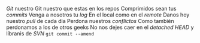 *Git* nuestro
Git nuestro que estas en los repos
Comprimidos sean tus *commits*
Venga a nosotros tu *log*
En el local como en el *remote*
Danos hoy nuestro *pull* de cada dia
Perdona nuestros *conflictos*
Como también perdonamos a los de otros geeks
No nos dejes caer en el *detached HEAD*
y líbranis de *SVN*
`git commit --amend`

